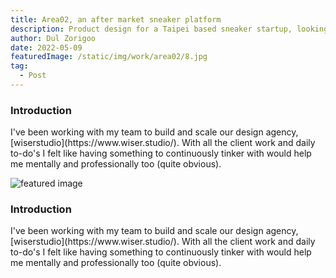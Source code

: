```yaml
---
title: Area02, an after market sneaker platform
description: Product design for a Taipei based sneaker startup, looking to reshape the Taiwanese sneaker landscape
author: Dul Zorigoo
date: 2022-05-09
featuredImage: /static/img/work/area02/8.jpg
tag:
  - Post
---
```


<div class="grid grid-cols-1 gap-16 mb-24">

  <!-- Paragraph group -->
  <div class="max-w-full flex-col justify-center">
    <!-- Title -->
    <h3 class="text-xl font-semibold text-white mx-auto mb-8 max-w-lg">
      Introduction
    </h3>
    <!-- Text -->
    <p class="mx-auto max-w-lg">
      I've been working with my team to build and scale our design agency, [wiserstudio](https://www.wiser.studio/). With all the client work and daily to-do's I felt like having something to continuously tinker with would help me mentally and professionally too (quite obvious).
    </p>
  </div>

  <!-- Image -->
  <div class="flex w-full justify-center">
    <img src="/static/img/aav.jpg" alt="featured image" class="rounded-xl w-full max-w-5xl">
  </div>

  <!-- Paragraph group -->
  <div class="max-w-full flex-col justify-center">
    <!-- Title -->
    <h3 class="text-xl font-semibold text-white mx-auto mb-8 max-w-lg">
      Introduction
    </h3>
    <!-- Text -->
    <p class="mx-auto max-w-lg">
      I've been working with my team to build and scale our design agency, [wiserstudio](https://www.wiser.studio/). With all the client work and daily to-do's I felt like having something to continuously tinker with would help me mentally and professionally too (quite obvious).
    </p>
  </div>

</div>